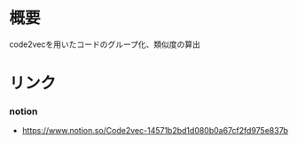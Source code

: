 # 概要
code2vecを用いたコードのグループ化、類似度の算出

# リンク
### notion 
- https://www.notion.so/Code2vec-14571b2bd1d080b0a67cf2fd975e837b
